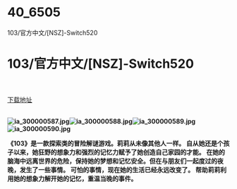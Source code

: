 # 40_6505
103/官方中文/[NSZ]-Switch520
# 103/官方中文/[NSZ]-Switch520
 <br/></br>
[下载地址](https://www.switch520.cc/article/6505 "下载地址")
<br/></br>

<p><span><strong><img src="https://ddcdn.jd.com/ddimg/jfs/t1/146642/12/9945/90022/5f78dda5E638c4984/f162d2e1c8f381dd.jpg" alt="ia_300000587.jpg" title="ia_300000587.jpg"><img src="https://ddcdn.jd.com/ddimg/jfs/t1/113961/19/19384/42803/5f78dda7Ef1701de8/8adce8399ec1a7e5.jpg" alt="ia_300000588.jpg" title="ia_300000588.jpg"><img src="https://ddcdn.jd.com/ddimg/jfs/t1/140336/29/9857/28519/5f78dda7Ec26b30c2/3f33cc091efaece9.jpg" alt="ia_300000589.jpg" title="ia_300000589.jpg"><img src="https://ddcdn.jd.com/ddimg/jfs/t1/143376/33/9873/49521/5f78dda7E668d904c/6d1bdf97dd444b95.jpg" alt="ia_300000590.jpg" title="ia_300000590.jpg"> &nbsp;<br></strong></span></p>
<p><span><strong>《103》是一款探索类的冒险解谜游戏。莉莉从未像其他人一样。 自从她还是个孩子以来，她狂野的想象力和强烈的记忆力赋予了她创造自己家园的才能。 在她的脑海中远离世界的危险，保持她的梦想和记忆安全。但在与朋友们一起度过的夜晚，发生了一些事情。 可怕的事情，现在她的生活已经永远改变了。 帮助莉莉利用她的想象力解开她的记忆，重温当晚的事件。</strong></span></p>
<p></p>
